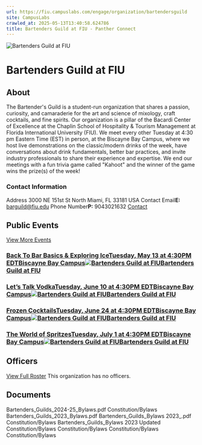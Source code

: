 ```yaml
---
url: https://fiu.campuslabs.com/engage/organization/bartendersguild
site: CampusLabs
crawled_at: 2025-05-13T13:40:58.624786
title: Bartenders Guild at FIU - Panther Connect
---
```


![Bartenders Guild at FIU](https://se-images.campuslabs.com/clink/images/72aedadd-90b2-4d97-acc6-adae33be02ea5f87cd6f-7556-4fcf-bf0c-88b663057483.png?preset=med-sq)
# Bartenders Guild at FIU
## About
The Bartender's Guild is a student-run organization that shares a passion, curiosity, and camaraderie for the art and science of mixology, craft cocktails, and fine spirits.
Our organization is a pillar of the Bacardi Center of Excellence at the Chaplin School of Hospitality & Tourism Management at Florida International University (FIU).
We meet every other Tuesday at 4:30 pm Eastern Time (EST) in person, at the Biscayne Bay Campus, where we host live demonstrations on the classic/modern drinks of the week, have conversations about drink fundamentals, better bar practices, and invite industry professionals to share their experience and expertise. We end our meetings with a fun trivia game called "Kahoot" and the winner of the game wins the prize(s) of the week!
###  Contact Information 
Address
3000 NE 151st St 
North Miami,  FL 33181 
USA 
Contact Email**E:** barguild@fiu.edu 
Phone Number**P:** 9043021632 
[](https://hospitality.fiu.edu/students/get-involved/bacardi/)[](https://instagram.com/bartendersguild_fiu?igshid=1doee4o348zv0)
[Contact](https://fiu.campuslabs.com/engage/organization/bartendersguild/contact)
## Public Events
[View More Events](https://fiu.campuslabs.com/engage/organization/bartendersguild/events)
### [Back To Bar Basics & Exploring IceTuesday, May 13 at 4:30PM EDTBiscayne Bay Campus![Bartenders Guild at FIU](https://se-images.campuslabs.com/clink/images/72aedadd-90b2-4d97-acc6-adae33be02ea5f87cd6f-7556-4fcf-bf0c-88b663057483.png?preset=small-sq)Bartenders Guild at FIU](https://fiu.campuslabs.com/engage/event/11249978)
### [Let’s Talk VodkaTuesday, June 10 at 4:30PM EDTBiscayne Bay Campus![Bartenders Guild at FIU](https://se-images.campuslabs.com/clink/images/72aedadd-90b2-4d97-acc6-adae33be02ea5f87cd6f-7556-4fcf-bf0c-88b663057483.png?preset=small-sq)Bartenders Guild at FIU](https://fiu.campuslabs.com/engage/event/11249963)
### [Frozen CocktailsTuesday, June 24 at 4:30PM EDTBiscayne Bay Campus![Bartenders Guild at FIU](https://se-images.campuslabs.com/clink/images/72aedadd-90b2-4d97-acc6-adae33be02ea5f87cd6f-7556-4fcf-bf0c-88b663057483.png?preset=small-sq)Bartenders Guild at FIU](https://fiu.campuslabs.com/engage/event/11249964)
### [The World of SpritzesTuesday, July 1 at 4:30PM EDTBiscayne Bay Campus![Bartenders Guild at FIU](https://se-images.campuslabs.com/clink/images/72aedadd-90b2-4d97-acc6-adae33be02ea5f87cd6f-7556-4fcf-bf0c-88b663057483.png?preset=small-sq)Bartenders Guild at FIU](https://fiu.campuslabs.com/engage/event/11249977)
## Officers
[View Full Roster](https://fiu.campuslabs.com/engage/organization/bartendersguild/roster)
This organization has no officers.
## Documents
[](https://fiu.campuslabs.com/engage/organization/bartendersguild/documents/view/2391600)
Bartenders_Guilds_2024-25_Bylaws.pdf
[](https://fiu.campuslabs.com/engage/organization/bartendersguild/documents/view/2340151)
Constitution/Bylaws
[](https://fiu.campuslabs.com/engage/organization/bartendersguild/documents/view/2236712)
Bartenders_Guilds_2023_Bylaws.pdf
[](https://fiu.campuslabs.com/engage/organization/bartendersguild/documents/view/2218608)
Bartenders_Guilds_Bylaws 2023_.pdf
[](https://fiu.campuslabs.com/engage/organization/bartendersguild/documents/view/2212431)
Constitution/Bylaws
[](https://fiu.campuslabs.com/engage/organization/bartendersguild/documents/view/2190830)
Bartenders_Guilds_Bylaws 2023 Updated
[](https://fiu.campuslabs.com/engage/organization/bartendersguild/documents/view/2104811)
Constitution/Bylaws
[](https://fiu.campuslabs.com/engage/organization/bartendersguild/documents/view/1939954)
Constitution/Bylaws
[](https://fiu.campuslabs.com/engage/organization/bartendersguild/documents/view/1842127)
Constitution/Bylaws
[](https://fiu.campuslabs.com/engage/organization/bartendersguild/documents/view/1658138)
Constitution/Bylaws
